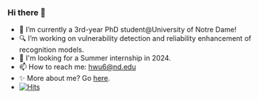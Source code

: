 ### Hi there 👋
- 🌱 I’m currently a 3rd-year PhD student@University of Notre Dame!
- 🔍 I’m working on vulnerability detection and reliability enhancement of recognition models.
- 🔭 I'm looking for a Summer internship in 2024.
- 📫 How to reach me: [hwu6@nd.edu](hwu6@nd.edu)
- ✨ More about me? Go [here](https://haiyuwu.netlify.app/).
- [![Hits](https://hits.seeyoufarm.com/api/count/incr/badge.svg?url=https%3A%2F%2Fgithub.com%2FHaiyuWu&count_bg=%2379C83D&title_bg=%23555555&icon=&icon_color=%23E7E7E7&title=hits&edge_flat=false)](https://github.com/HaiyuWu)
<!--
**HaiyuWu/HaiyuWu** is a ✨ _special_ ✨ repository because its `README.md` (this file) appears on your GitHub profile.

Here are some ideas to get you started:

- 🔭 I’m currently working on ...
- 🌱 I’m currently learning ...
- 👯 I’m looking to collaborate on ...
- 🤔 I’m looking for help with ...
- 💬 Ask me about ...
- 📫 How to reach me: ...
- 😄 Pronouns: ...
- ⚡ Fun fact: ...
-->
